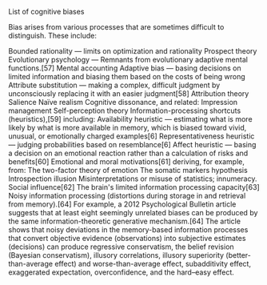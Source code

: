 List of cognitive biases

Bias arises from various processes that are sometimes difficult to distinguish. These include:

Bounded rationality — limits on optimization and rationality
Prospect theory
Evolutionary psychology — Remnants from evolutionary adaptive mental functions.[57]
Mental accounting
Adaptive bias — basing decisions on limited information and biasing them based on the costs of being wrong
Attribute substitution — making a complex, difficult judgment by unconsciously replacing it with an easier judgment[58]
Attribution theory
Salience
Naïve realism
Cognitive dissonance, and related:
Impression management
Self-perception theory
Information-processing shortcuts (heuristics),[59] including:
Availability heuristic — estimating what is more likely by what is more available in memory, which is biased toward vivid, unusual, or emotionally charged examples[6]
Representativeness heuristic — judging probabilities based on resemblance[6]
Affect heuristic — basing a decision on an emotional reaction rather than a calculation of risks and benefits[60]
Emotional and moral motivations[61] deriving, for example, from:
The two-factor theory of emotion
The somatic markers hypothesis
Introspection illusion
Misinterpretations or misuse of statistics; innumeracy.
Social influence[62]
The brain's limited information processing capacity[63]
Noisy information processing (distortions during storage in and retrieval from memory).[64] For example, a 2012 Psychological Bulletin article suggests that at least eight seemingly unrelated biases can be produced by the same information-theoretic generative mechanism.[64] The article shows that noisy deviations in the memory-based information processes that convert objective evidence (observations) into subjective estimates (decisions) can produce regressive conservatism, the belief revision (Bayesian conservatism), illusory correlations, illusory superiority (better-than-average effect) and worse-than-average effect, subadditivity effect, exaggerated expectation, overconfidence, and the hard–easy effect.